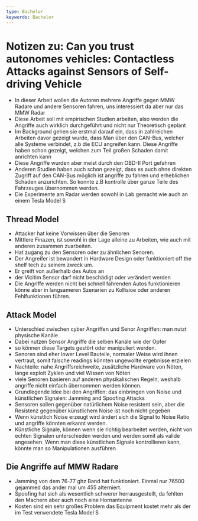 ```yaml
---
type: Bachelor
keywords: Bachelor
---
```


# Notizen zu: Can you trust autonomes vehicles: Contactless Attacks against Sensors of Self-driving Vehicle

- In dieser Arbeit wollen die Autoren mehrere Angriffe gegen MMW Radare und andere Sensoren fahren, uns interessiert da aber nur das MMW Radar
- Diese Arbeit soll mit empirischen Studien arbeiten, also werden die Angriffe auch wirklich durchgeführt und nicht nur Theoretisch geplant
- Im Background gehen sie erstmal darauf ein, dass in zahlreichen Arbeiten davor gezeigt wurde, dass Man über den CAN-Bus, welcher alle Systeme verbindet, z.b die ECU angreifen kann. Diese Angriffe haben schon gezeigt, welchen zum Teil großen Schaden damit anrichten kann
- Diese Angriffe wurden aber meist durch den OBD-II Port gefahren
- Anderen Studien haben auch schon gezeigt, dass es auch ohne direkten Zugriff auf den CAN-Bus möglich ist angriffe zu fahren und erheblichen Schaden anzurichten. So konnte z.B kontrolle über ganze Teile des Fahrzeuges übernommen werden.
- Die Experimente am Radar werden sowohl in Lab gemacht wie auch an einem Tesla Model S

## Thread Model

- Attacker hat keine Vorwissen über die Senoren
- Mittlere Finazen, ist sowohl in der Lage alleine zu Arbeiten, wie auch mit anderen zusammen zuarbeiten.
- Hat zugang zu den Sensoren oder zu ähnlichen Senoren. 
- Der Angreifer ist bewandert in Hardware Design oder funktioniert off the shelf tech zu seinem zweck um.
- Er greift von außerhalb des Autos an
- der Vicitim Sensor darf nicht beschädigt oder verändert werden
- Die Angriffe werden nicht bei schnell fahrenden Autos funktionieren könne aber in langsameren Szenarien zu Kollisioe oder anderen Fehlfunktionen führen.

## Attack Model

- Unterschied zwischen cyber Angriffen und Senor Angriffen: man nutzt physische Kanäle
- Dabei nutzen Sensor Angriffe die selben Kanäle wie der Opfer
- so können diese Targets gestört oder manipuliert werden.
- Senoren sind eher lower Level Bauteile, normaler Weise wird ihnen vertraut, somit falsche readings könnten ungewollte ergebnisse erzielen
- Nachteile: nahe Angriffsreichweite, zusätzliche Hardware von Nöten, lange exploit Zyklen und viel Wissen von Nöten
- viele Senoren basieren auf anderen physikalischen Regeln, weshalb angriffe nicht einfach übernommen werden können.
- Grundlegende Idee bei den Angriffen: das einbringen von Noise und künstlichen Signalen: Jamming and Spoofing Attacks
- Sensoren sollen gegenüber natürlichem Noise resistent sein, aber die Resistenz gegenüber künstlichem Noise ist noch nicht gegeben
- Wenn künstlich Noise erzeugt wird ändert sich die Signal to Noise Ratio und angriffe könnten erkannt werden.
- Künstliche Signale, können wenn sie richtig bearbeitet werden, nicht von echten Signalen unterschieden werden und werden somit als valide angesehen. Wenn man diese künstlichen Signale kontrollieren kann, könnte man so Manipulationen ausführen

## Die Angriffe auf MMW Radare

- Jamming von dem 76-77 ghz Band hat funktioniert. Einmal nur 76500 gejammed das ander mal um 455 alterniert. 
- Spoofing hat sich als wesentlich schwerer herrausgestellt, da fehlten den Machern aber auch noch eine Hornantenne 
- Kosten sind ein sehr großes Problem das Equipment kostet mehr als der im Test verwendete Tesla Model S